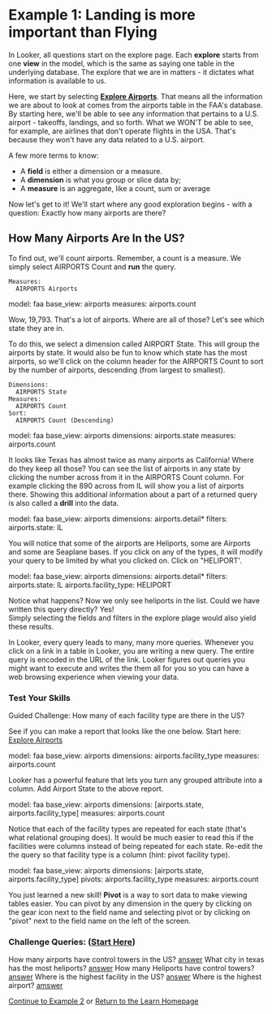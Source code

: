 # Example 1: Landing is more important than Flying

In Looker, all questions start on the explore page. Each **explore** starts from one **view** in the model, which is the same as saying one table in the underlying database. The explore that we are in matters - it dictates what information is available to us. 

Here, we start by selecting **[Explore Airports](/explore/faa/airports)**. That means all the information we are about to look at comes from the airports table in the FAA's database. By starting here, we'll be able to see any information that pertains to a U.S. airport - takeoffs, landings, and so forth. What we WON'T be able to see, for example,  are airlines that don't operate flights in the USA. That's because they won't have any data related to a U.S. airport.

A few more terms to know: 

- A **field** is either a dimension or a measure. 
- A **dimension** is what you group or slice data by; 
- A **measure** is an aggregate, like a count, sum or average

Now let's get to it! We'll start where any good exploration begins - with a question: Exactly how many airports are there?

## How Many Airports Are In the US?

To find out, we'll count airports. Remember, a count is a measure. We simply select AIRPORTS Count and **run** the query.

    Measures:  
      AIRPORTS Airports


<look height="75">
  model: faa
  base_view: airports
  measures: airports.count
</look>

Wow, 19,793.  That's a lot of airports.  Where are all of those?  Let's see which state they are in.  

To do this, we select a dimension called AIRPORT State. This will group the airports by state. It would also be fun to know which state has the most airports, so we'll click on the column header for the AIRPORTS Count to sort by the number of airports, descending (from largest to smallest).

    Dimensions: 
      AIRPORTS State
    Measures: 
      AIRPORTS Count
    Sort: 
      AIRPORTS Count (Descending)


<look height="200">
  model: faa
  base_view: airports
  dimensions: airports.state
  measures: airports.count
</look>

It looks like Texas has almost twice as many airports as California! Where do they keep all those?  You can see the list of airports in any state by clicking the number across from it in the AIRPORTS Count column.  For example clicking the 890 across from IL will show you a list of airports there. Showing this additional information about a part of a returned query is also called a **drill** into the data.

<look height="200" width="100%">
  model: faa
  base_view: airports
  dimensions: airports.detail*
  filters:
    airports.state: IL
</look>


You will notice that some of the airports are Heliports, some are Airports and some are Seaplane bases.  If you click on any of the types,  it will modify your query to be limited by what you clicked on.  Click on "HELIPORT'.  
 
<look height="200" width="100%">
  model: faa
  base_view: airports
  dimensions: airports.detail*
  filters:
    airports.state: IL
    airports.facility_type: HELIPORT
</look>


Notice what happens? Now we only see heliports in the list.   Could we have written this query directly?  Yes!  
Simply selecting the fields and filters in the explore plage would also yield these results.

In Looker, every query leads to many, many more queries. Whenever you click on a link in a table in Looker, you are writing a new query.  The entire query is encoded in the URL of the link.  Looker figures out queries you might want to execute and writes the them all for you so you can have a web browsing experience when viewing your data.



### Test Your Skills

Guided Challenge:  How many of each facility type are there in the US?  

See if you can make a report that looks like the one below.  Start here:  [Explore Airports](/explore/faa/airports)

<look height="200" width="100%">
  model: faa
  base_view: airports
  dimensions: airports.facility_type
  measures: airports.count
</look>

Looker has a powerful feature that lets you turn any grouped attribute into a column.  Add Airport State to the above report.  

<look height="200" width="100%">
  model: faa
  base_view: airports
  dimensions: [airports.state, airports.facility_type]
  measures: airports.count
</look>

Notice that each of the facility types are repeated for each state (that's what relational grouping does).  It would be much easier to read this if the facilities were columns instead of being repeated for each state. Re-edit the the query so that facility type is a column (hint: pivot facility type).  

<look height="300" width="100%">
  model: faa
  base_view: airports
  dimensions: [airports.state, airports.facility_type]
  pivots: airports.facility_type
  measures: airports.count
</look>

You just learned a new skill! **Pivot** is a way to sort data to make viewing tables easier. You can pivot by any dimension in the query by clicking on the gear icon next to the field name and selecting pivot or by clicking on "pivot" next to the field name on the left of the screen.

### Challenge Queries: ([Start Here](/explore/faa/airports))

How many airports have control towers in the US? [answer](/explore/faa/airports?fields=airports.with_control_tower_count)
What city in texas has the most heliports? [answer](/explore/faa/airports?show=data,fields&vis=%7B"type":"looker_column"%7D&fields=airports.city,airports.count&f%5Bairports.facility_type%5D=HELIPORT++++++&f%5Bairports.state%5D=TX&sorts=airports.count+desc)
How many Heliports have control towers? [answer](/explore/faa/airports?show=data,fields&vis=%7B"type":"looker_column"%7D&fields=airports.count&f%5Bairports.facility_type%5D=HELIPORT++++++&sorts=airports.count+desc&f%5Bairports.control_tower%5D=yes)
Where is the highest facility in the US? [answer](/explore/faa/airports?show=data,fields&vis=%7B"type":"looker_column"%7D&fields=airports.code,airports.full_name,airports.elevation,airports.state&limit=5&sorts=airports.elevation+desc)
Where is the highest airport? [amswer](/explore/faa/airports?show=data,fields&vis=%7B"type":"looker_column"%7D&fields=airports.code,airports.full_name,airports.elevation,airports.state,airports.facility_type&limit=5&sorts=airports.elevation+desc&f%5Bairports.facility_type%5D=AIRPORT)


 [Continue to Example 2](001_fly_away_home.md) or [Return to the Learn Homepage](000_index.md)  
